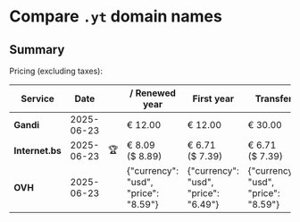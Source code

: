 # Compare `.yt` domain names

## Summary

Pricing (excluding taxes):

| Service | Date |  | / Renewed year | First year | Transfer | Restoration |
|--|--|--|--|--|--|--|
| **Gandi** | 2025-06-23 |  | € 12.00 | € 12.00 | € 30.00 | € 12.47 |
| **Internet.bs** | 2025-06-23 | 🏆 | € 8.09<br>($ 8.89) | € 6.71<br>($ 7.39) | € 6.71<br>($ 7.39) | € 15.95<br>($ 17.55) |
| **OVH** | 2025-06-23 |  | {"currency": "usd", "price": "8.59"} | {"currency": "usd", "price": "6.49"} | {"currency": "usd", "price": "8.59"} |  |
